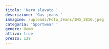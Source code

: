 ```yaml
---
titolo: 'Nero slavato '
descrizione: 'Gas jeans '
immagine: /uploads/Foto_Jeans/IMG_3810.jpeg
categoria: 'Sportwear '
genere: Uomo
attivo: true
prezzo: 129
---
```


